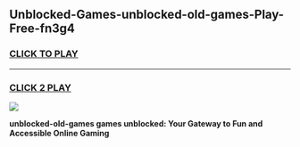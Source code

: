 
## Unblocked-Games-unblocked-old-games-Play-Free-fn3g4
<h3>
<a href="https://premium76.site?title=unblocked-old-games&ref=21A">CLICK TO PLAY</a></h3>
<hr>

<h3>
<a href="https://premium76.site?title=unblocked-old-games&ref=21A">CLICK 2 PLAY</a>
  
</h3>

<a href="https://premium76.site?title=unblocked-old-games&ref=21A"><img src="https://clearcache.store/games.png"></a>


**unblocked-old-games games unblocked: Your Gateway to Fun and Accessible Online Gaming**
